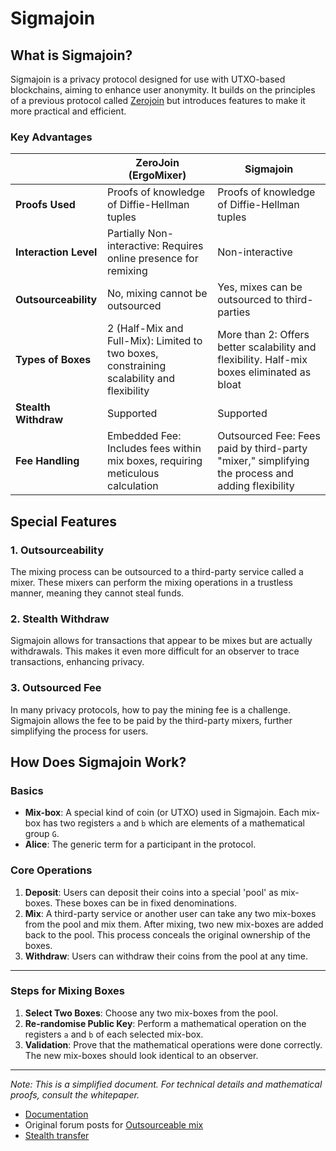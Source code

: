 # Sigmajoin 



## What is Sigmajoin?

Sigmajoin is a privacy protocol designed for use with UTXO-based blockchains, aiming to enhance user anonymity. It builds on the principles of a previous protocol called [Zerojoin](zerojoin.md) but introduces features to make it more practical and efficient.

### Key Advantages


|                        | ZeroJoin (ErgoMixer)                                                | Sigmajoin                                                    |
|------------------------|--------------------------------------------------------------------|--------------------------------------------------------------|
| **Proofs Used**        | Proofs of knowledge of Diffie-Hellman tuples                        | Proofs of knowledge of Diffie-Hellman tuples                 |
| **Interaction Level**  | Partially Non-interactive: Requires online presence for remixing    | Non-interactive                                              |
| **Outsourceability**   | No, mixing cannot be outsourced                                     | Yes, mixes can be outsourced to third-parties                |
| **Types of Boxes**    | 2 (Half-Mix and Full-Mix): Limited to two boxes, constraining scalability and flexibility | More than 2: Offers better scalability and flexibility. Half-mix boxes eliminated as bloat       |
| **Stealth Withdraw**   | Supported                                                           | Supported                                                    |
| **Fee Handling**       | Embedded Fee: Includes fees within mix boxes, requiring meticulous calculation  | Outsourced Fee: Fees paid by third-party "mixer," simplifying the process and adding flexibility  |


## Special Features

### 1. Outsourceability

The mixing process can be outsourced to a third-party service called a mixer. These mixers can perform the mixing operations in a trustless manner, meaning they cannot steal funds.

### 2. Stealth Withdraw

Sigmajoin allows for transactions that appear to be mixes but are actually withdrawals. This makes it even more difficult for an observer to trace transactions, enhancing privacy.

### 3. Outsourced Fee

In many privacy protocols, how to pay the mining fee is a challenge. Sigmajoin allows the fee to be paid by the third-party mixers, further simplifying the process for users.

## How Does Sigmajoin Work?

### Basics

- **Mix-box**: A special kind of coin (or UTXO) used in Sigmajoin. Each mix-box has two registers `a` and `b` which are elements of a mathematical group `G`.
- **Alice**: The generic term for a participant in the protocol. 

### Core Operations

1. **Deposit**: Users can deposit their coins into a special 'pool' as mix-boxes. These boxes can be in fixed denominations.
2. **Mix**: A third-party service or another user can take any two mix-boxes from the pool and mix them. After mixing, two new mix-boxes are added back to the pool. This process conceals the original ownership of the boxes.
3. **Withdraw**: Users can withdraw their coins from the pool at any time.

---

### Steps for Mixing Boxes

1. **Select Two Boxes**: Choose any two mix-boxes from the pool.
2. **Re-randomise Public Key**: Perform a mathematical operation on the registers `a` and `b` of each selected mix-box.
3. **Validation**: Prove that the mathematical operations were done correctly. The new mix-boxes should look identical to an observer.

---




*Note: This is a simplified document. For technical details and mathematical proofs, consult the whitepaper.*

- [Documentation](https://github.com/ergoplatform/ergo-jde/blob/main/kiosk/src/test/scala/kiosk/mixer/doc/main.pdf) 
- Original forum posts for [Outsourceable mix](https://www.ergoforum.org/t/yet-another-mixing-protocol/3359/2?u=scalahub)
- [Stealth transfer](https://www.ergoforum.org/t/yet-another-mixing-protocol/3359/3?u=scalahub)
